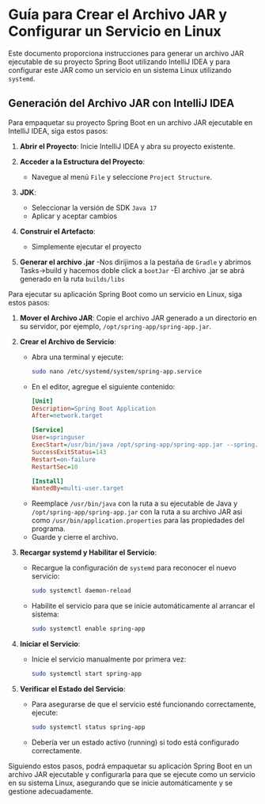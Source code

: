 # Guía para Crear el Archivo JAR y Configurar un Servicio en Linux

Este documento proporciona instrucciones para generar un archivo JAR ejecutable de su proyecto Spring Boot utilizando IntelliJ IDEA y para configurar este JAR como un servicio en un sistema Linux utilizando `systemd`.

## Generación del Archivo JAR con IntelliJ IDEA

Para empaquetar su proyecto Spring Boot en un archivo JAR ejecutable en IntelliJ IDEA, siga estos pasos:

1. **Abrir el Proyecto**: Inicie IntelliJ IDEA y abra su proyecto existente.

2. **Acceder a la Estructura del Proyecto**:
   - Navegue al menú `File` y seleccione `Project Structure`.

3. **JDK**:
   - Seleccionar la versión de SDK `Java 17`
   - Aplicar y aceptar cambios
4. **Construir el Artefacto**:
   - Simplemente ejecutar el proyecto
5. **Generar el archivo .jar**
   -Nos dirijimos a la pestaña de `Gradle` y abrimos Tasks->build y hacemos doble click a `bootJar`
   -El archivo .jar se abrá generado en la ruta `builds/libs`
   
Para ejecutar su aplicación Spring Boot como un servicio en Linux, siga estos pasos:

1. **Mover el Archivo JAR**: Copie el archivo JAR generado a un directorio en su servidor, por ejemplo, `/opt/spring-app/spring-app.jar`.

2. **Crear el Archivo de Servicio**:
   - Abra una terminal y ejecute:
     ```bash
     sudo nano /etc/systemd/system/spring-app.service
     ```
   - En el editor, agregue el siguiente contenido:
     ```ini
     [Unit]
     Description=Spring Boot Application
     After=network.target

     [Service]
     User=springuser
     ExecStart=/usr/bin/java /opt/spring-app/spring-app.jar --spring.config.location=/usr/bin/application.properties
     SuccessExitStatus=143
     Restart=on-failure
     RestartSec=10

     [Install]
     WantedBy=multi-user.target
     ```
   - Reemplace `/usr/bin/java` con la ruta a su ejecutable de Java y `/opt/spring-app/spring-app.jar` con la ruta a su archivo JAR asi como `/usr/bin/application.properties` para las propiedades del programa.
   - Guarde y cierre el archivo.

3. **Recargar systemd y Habilitar el Servicio**:
   - Recargue la configuración de `systemd` para reconocer el nuevo servicio:
     ```bash
     sudo systemctl daemon-reload
     ```
   - Habilite el servicio para que se inicie automáticamente al arrancar el sistema:
     ```bash
     sudo systemctl enable spring-app
     ```

4. **Iniciar el Servicio**:
   - Inicie el servicio manualmente por primera vez:
     ```bash
     sudo systemctl start spring-app
     ```

5. **Verificar el Estado del Servicio**:
   - Para asegurarse de que el servicio esté funcionando correctamente, ejecute:
     ```bash
     sudo systemctl status spring-app
     ```
   - Debería ver un estado activo (running) si todo está configurado correctamente.

Siguiendo estos pasos, podrá empaquetar su aplicación Spring Boot en un archivo JAR ejecutable y configurarla para que se ejecute como un servicio en su sistema Linux, asegurando que se inicie automáticamente y se gestione adecuadamente.
